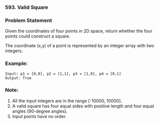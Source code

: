 ### 593. Valid Square


### Problem Statement
Given the coordinates of four points in 2D space, return whether the four points could construct a square.

The coordinate (x,y) of a point is represented by an integer array with two integers.

### Example:
```
Input: p1 = [0,0], p2 = [1,1], p3 = [1,0], p4 = [0,1]
Output: True
```

### Note:

1. All the input integers are in the range [-10000, 10000].
2. A valid square has four equal sides with positive length and four equal angles (90-degree angles).
3. Input points have no order.